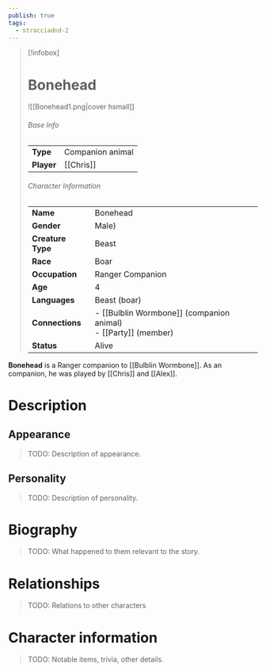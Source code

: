 ```yaml
---
publish: true
tags:
  - stracciadnd-2
---
```

> [!infobox]  
> # Bonehead
> ![[Bonehead1.png|cover hsmall]]  
> ###### Base Info
> | | |  
> |---|---|  
> | **Type** | Companion animal |
> | **Player** | [[Chris]] |
> ###### Character Information  
> | | |  
> |---|---|  
> | **Name** | Bonehead|
> | **Gender** | Male) | 
> | **Creature Type** | Beast |
> | **Race** | Boar |  
> | **Occupation** | Ranger Companion | 
> | **Age** | 4 |
> | **Languages** | Beast (boar) | 
> | **Connections** | - [[Bulblin Wormbone]] (companion animal)<br>- [[Party]] (member) |
> | **Status** | Alive |

**Bonehead** is a Ranger companion to [[Bulblin Wormbone]]. As an companion, he was played by [[Chris]] and [[Alex]].
# Description
## Appearance
> TODO: Description of appearance.
## Personality
> TODO: Description of personality.
# Biography
> TODO: What happened to them relevant to the story.
# Relationships
> TODO: Relations to other characters
# Character information
> TODO: Notable items, trivia, other details.